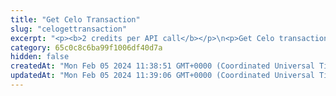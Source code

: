 ```yaml
---
title: "Get Celo Transaction"
slug: "celogettransaction"
excerpt: "<p><b>2 credits per API call</b></p>\n<p>Get Celo transaction by transaction hash.</p>"
category: 65c0c8c6ba99f1006df40d7a
hidden: false
createdAt: "Mon Feb 05 2024 11:38:51 GMT+0000 (Coordinated Universal Time)"
updatedAt: "Mon Feb 05 2024 11:39:06 GMT+0000 (Coordinated Universal Time)"
---
```

